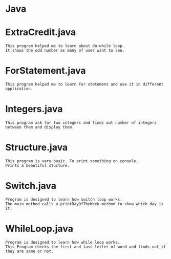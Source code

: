 # Java

# ExtraCredit.java
    This program helped me to learn about do-while loop.
    It shows the odd number as many of user want to see.
# ForStatement.java
    This program helped me to learn For statement and use it in different application. 
# Integers.java
    This program ask for two integers and finds out number of integers between them and display them.
# Structure.java
    This program is very basic. To print something on console. 
    Prints a beautiful stucture.
# Switch.java
    Program is designed to learn how switch loop works.
    The main method calls a printDayOfTheWeek method to show which day is it.
# WhileLoop.java 
    Program is designed to learn how while loop works.
    This Program checks the first and last letter of word and finds out if they are same or not. 
